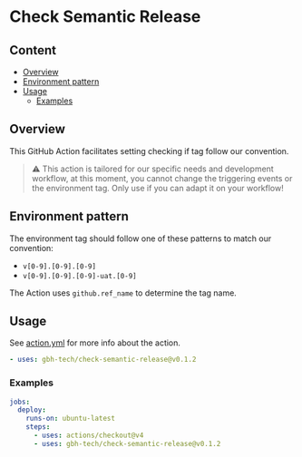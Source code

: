<!-- omit in toc -->
# Check Semantic Release

<!-- omit in toc -->
## Content

- [Overview](#overview)
- [Environment pattern](#environment-pattern)
- [Usage](#usage)
  - [Examples](#examples)

## Overview

This GitHub Action facilitates setting checking if tag follow our convention.

> ⚠️ This action is tailored for our specific needs and development workflow,
> at this moment, you cannot change the triggering events or the environment
> tag. Only use if you can adapt it on your workflow!

## Environment pattern

The environment tag should follow one of these patterns to match our convention:

- `v[0-9].[0-9].[0-9]`
- `v[0-9].[0-9].[0-9]-uat.[0-9]`

The Action uses `github.ref_name` to determine the tag name.

## Usage

See [action.yml](action.yml) for more info about the action.

```yaml
- uses: gbh-tech/check-semantic-release@v0.1.2
```

### Examples

```yaml
jobs:
  deploy:
    runs-on: ubuntu-latest
    steps:
      - uses: actions/checkout@v4
      - uses: gbh-tech/check-semantic-release@v0.1.2
```
